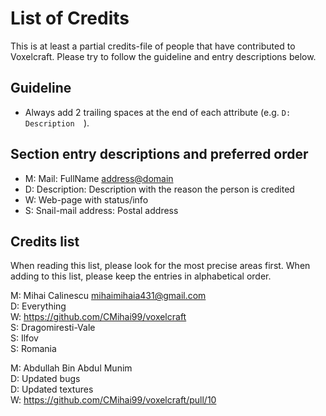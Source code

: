 <!--
-----------------------------------------------------------------------------------------
Copyright (c) 2023 Voxelcraft

For copying notice, see https://github.com/CMihai99/voxelcraft/blob/main/COPYING.
For licenses we use, see https://github.com/CMihai99/voxelcraft/tree/main/LICENSES.
-----------------------------------------------------------------------------------------
-->

# List of Credits

This is at least a partial credits-file of people that have contributed
to Voxelcraft. Please try to follow the guideline and entry descriptions
below.

## Guideline

- Always add 2 trailing spaces at the end of each attribute (e.g. `D: Description  `).

## Section entry descriptions and preferred order

- M: Mail: FullName <address@domain>
- D: Description: Description with the reason the person is credited
- W: Web-page with status/info
- S: Snail-mail address: Postal address

## Credits list

When reading this list, please look for the most precise areas first.
When adding to this list, please keep the entries in alphabetical order.

M: Mihai Calinescu <mihaimihaia431@gmail.com>  
D: Everything  
W: <https://github.com/CMihai99/voxelcraft>  
S: Dragomiresti-Vale  
S: Ilfov  
S: Romania  

M: Abdullah Bin Abdul Munim  
D: Updated bugs  
D: Updated textures  
W: <https://github.com/CMihai99/voxelcraft/pull/10>  
